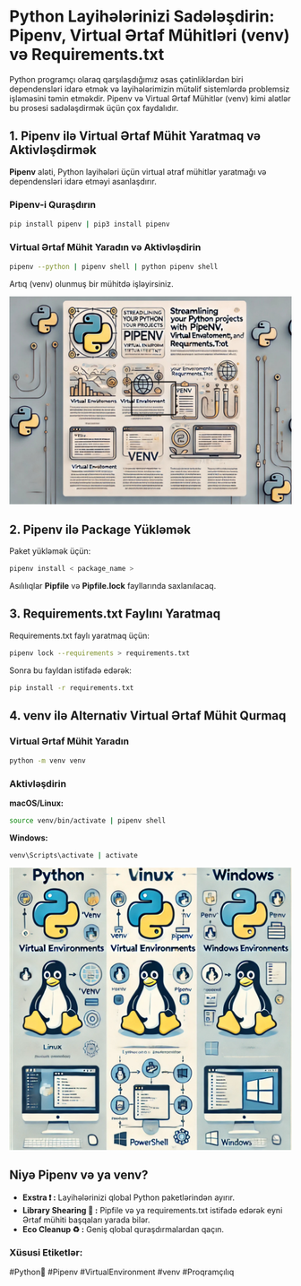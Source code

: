 # Python Layihələrinizi Sadələşdirin: Pipenv, Virtual Ərtaf Mühitləri (venv) və Requirements.txt

Python programçı olaraq qarşılaşdığımız əsas çətinliklərdən biri dependensləri idarə etmək və layihələrimizin mütəlif sistemlərdə problemsiz işləməsini təmin etməkdir. Pipenv və Virtual Ərtaf Mühitlər (venv) kimi alətlər bu prosesi sadələşdirmək üçün çox faydalıdır.

## 1. Pipenv ilə Virtual Ərtaf Mühit Yaratmaq və Aktivləşdirmək

**Pipenv** aləti, Python layihələri üçün virtual ətraf mühitlər yaratmağı və dependensləri idarə etməyi asanlaşdırır.

### Pipenv-i Quraşdırın

```bash
pip install pipenv | pip3 install pipenv
```

### Virtual Ərtaf Mühit Yaradın və Aktivləşdirin

```bash
pipenv --python | pipenv shell | python pipenv shell 
```

Artıq (venv) olunmuş bir mühitdə işləyirsiniz.

<img src="./envpyp.jpg">

## 2. Pipenv ilə Package Yükləmək 

Paket yükləmək üçün:

```bash
pipenv install < package_name >
```

Asılılıqlar **Pipfile** və **Pipfile.lock** fayllarında saxlanılacaq.

## 3. Requirements.txt Faylını  Yaratmaq

Requirements.txt faylı yaratmaq üçün:

```bash
pipenv lock --requirements > requirements.txt
```

Sonra bu fayldan istifadə edərək:

```bash
pip install -r requirements.txt
```

## 4. venv ilə Alternativ Virtual Ərtaf Mühit Qurmaq

### Virtual Ərtaf Mühit Yaradın

```bash
python -m venv venv
```

### Aktivləşdirin

**macOS/Linux:**

```bash
source venv/bin/activate | pipenv shell
```

**Windows:**

```bash
venv\Scripts\activate | activate
```

<img src="./image.png">


## Niyə Pipenv və ya venv?

- **Exstra ❗ :** Layihələrinizi qlobal Python paketlərindən ayırır.
- **Library Shearing 🚢 :** Pipfile və ya requirements.txt istifadə edərək eyni Ərtaf mühiti başqaları yarada bilər.
- **Eco Cleanup ♻️ :** Geniş qlobal quraşdırmalardan qaçın.

### Xüsusi Etiketlər:

#Python🐍 #Pipenv #VirtualEnvironment #venv #Proqramçılıq
